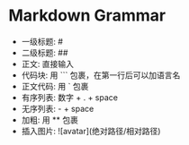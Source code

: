 # Markdown Grammar
- 一级标题: #
- 二级标题: ##
- 正文: 直接输入
- 代码块: 用 ``` 包裹，在第一行后可以加语言名
- 正文代码: 用 ` 包裹
- 有序列表: 数字 + . + space
- 无序列表: - + space
- 加粗: 用 ** 包裹
- 插入图片: !\[avatar](绝对路径/相对路径)